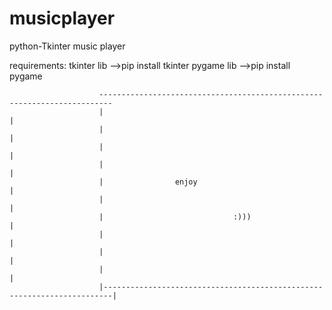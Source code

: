 # musicplayer
python-Tkinter music player 


requirements:
             tkinter lib
                        -->pip install tkinter
             pygame lib
                        -->pip install pygame
                        
                        
                        
                        -------------------------------------------------------------------------
                        |                                                                        |
                        |                                                                        |
                        |                                                                        |
                        |                                                                        |
                        |                enjoy                                                   |
                        |                                                                        |
                        |                             :)))                                       |
                        |                                                                        |
                        |                                                                        |
                        |                                                                        |
                        |------------------------------------------------------------------------|
